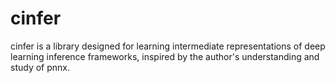 # cinfer

cinfer is a library designed for learning intermediate representations of deep learning inference frameworks, inspired
by the author's understanding and study of pnnx.
